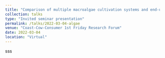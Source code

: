 ```yaml
---
title: "Comparison of multiple macroalgae cultivation systems and end‑use strategies based upon life cycle assessment"
collection: talks
type: "Invited seminar presentation"
permalink: /talks/2022-03-04-algae
venue: "Coast‑Cow‑Consumer 1st Friday Research Forum"
date: 2022-03-04
location: "Virtual"
---
```


sss

